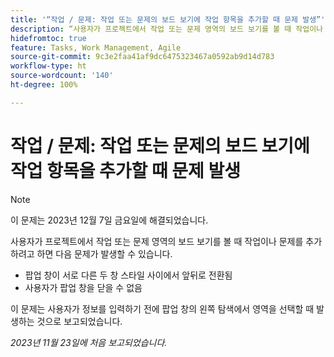 ```yaml
---
title: '“작업 / 문제: 작업 또는 문제의 보드 보기에 작업 항목을 추가할 때 문제 발생”'
description: “사용자가 프로젝트에서 작업 또는 문제 영역의 보드 보기를 볼 때 작업이나 문제를 추가하려고 하면 여기에 나열된 문제가 발생할 수 있습니다.”
hidefromtoc: true
feature: Tasks, Work Management, Agile
source-git-commit: 9c3e2faa41af9dc6475323467a0592ab9d14d783
workflow-type: ht
source-wordcount: '140'
ht-degree: 100%

---
```



# 작업 / 문제: 작업 또는 문제의 보드 보기에 작업 항목을 추가할 때 문제 발생

>[!NOTE]
>
>이 문제는 2023년 12월 7일 금요일에 해결되었습니다.

사용자가 프로젝트에서 작업 또는 문제 영역의 보드 보기를 볼 때 작업이나 문제를 추가하려고 하면 다음 문제가 발생할 수 있습니다.

* 팝업 창이 서로 다른 두 창 스타일 사이에서 앞뒤로 전환됨
* 사용자가 팝업 창을 닫을 수 없음

이 문제는 사용자가 정보를 입력하기 전에 팝업 창의 왼쪽 탐색에서 영역을 선택할 때 발생하는 것으로 보고되었습니다.

_2023년 11월 23일에 처음 보고되었습니다._

